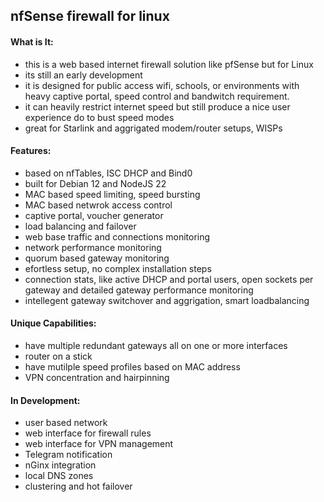 ## nfSense firewall for linux

#### What is It:
  - this is a web based internet firewall solution like pfSense but for Linux
  - its still an early development
  - it is designed for public access wifi, schools, or environments with heavy captive portal, speed control and bandwitch requirement.
  - it can heavily restrict internet speed but still produce a nice user experience do to bust speed modes
  - great for Starlink and aggrigated modem/router setups, WISPs 

#### Features:
  - based on nfTables, ISC DHCP and Bind0
  - built for Debian 12 and NodeJS 22
  - MAC based speed limiting, speed bursting
  - MAC based netwrok access control
  - captive portal, voucher generator 
  - load balancing and failover
  - web base traffic and connections monitoring
  - network performance monitoring 
  - quorum based gateway monitoring
  - efortless setup, no complex installation steps
  - connection stats, like active DHCP and portal users, open sockets per gateway and detailed gateway performance monitoring
  - intellegent gateway switchover and aggrigation, smart loadbalancing

#### Unique Capabilities:
  - have multiple redundant gateways all on one or more interfaces
  - router on a stick
  - have mutilple speed profiles based on MAC address
  - VPN concentration and hairpinning

#### In Development:
 - user based network
 - web interface for firewall rules
 - web interface for VPN management
 - Telegram notification
 - nGinx integration
 - local DNS zones
 - clustering and hot failover
